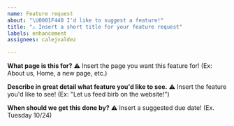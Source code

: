```yaml
---
name: Feature request
about: "\U0001F440 I'd like to suggest a feature!"
title: "⚠️ Insert a short title for your feature request"
labels: enhancement
assignees: calejvaldez

---
```


**What page is this for?**
⚠️ Insert the page you want this feature for! (Ex: About us, Home, a new page, etc.)

**Describe in great detail what feature you'd like to see.**
⚠️ Insert the feature you'd like to see! (Ex: "Let us feed birb on the website!")

**When should we get this done by?**
⚠️ Insert a suggested due date! (Ex. Tuesday 10/24)
